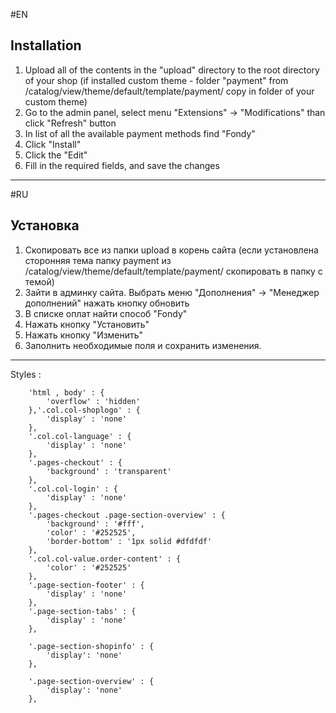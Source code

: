 #EN

Installation
-------------
1. Upload all of the contents in the "upload" directory to the root directory of your shop (if installed custom theme - folder "payment" from /catalog/view/theme/default/template/payment/ copy in folder of your custom theme)
2. Go to the admin panel, select menu "Extensions" -> "Modifications" than click "Refresh" button
3. In list of all the available payment methods find "Fondy"
4. Click "Install"
5. Click the "Edit"
6. Fill in the required fields, and save the changes

-------------

#RU

Установка
-------------
1. Скопировать все из папки upload в корень сайта (если установлена сторонняя тема папку payment из /catalog/view/theme/default/template/payment/ скопировать в папку с темой)
2. Зайти в админку сайта. Выбрать меню "Дополнения" -> "Менеджер дополнений" нажать кнопку обновить
3. В списке оплат найти способ "Fondy"
4. Нажать кнопку "Установить"
5. Нажать кнопку "Изменить"
6. Заполнить необходимые поля и сохранить изменения.

-------------

Styles :


		'html , body' : {
			'overflow' : 'hidden'
		},'.col.col-shoplogo' : {
			'display' : 'none'
		},
		'.col.col-language' : {
			'display' : 'none'
		},
		'.pages-checkout' : {
			'background' : 'transparent'
		},
		'.col.col-login' : {
			'display' : 'none'
		},
		'.pages-checkout .page-section-overview' : {
			'background' : '#fff',
			'color' : '#252525',
			'border-bottom' : '1px solid #dfdfdf'
		},
		'.col.col-value.order-content' : {
			'color' : '#252525'
		},
		'.page-section-footer' : {
			'display' : 'none'
		},
		'.page-section-tabs' : {
			'display' : 'none'
		},

		'.page-section-shopinfo' : {
			'display': 'none'
		},
		
		'.page-section-overview' : {
			'display': 'none'
		},